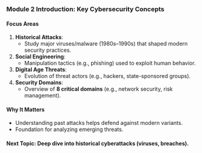 ### **Module 2 Introduction: Key Cybersecurity Concepts**  

#### **Focus Areas**  
1. **Historical Attacks**:  
   - Study major viruses/malware (1980s–1990s) that shaped modern security practices.  
2. **Social Engineering**:  
   - Manipulation tactics (e.g., phishing) used to exploit human behavior.  
3. **Digital Age Threats**:  
   - Evolution of threat actors (e.g., hackers, state-sponsored groups).  
4. **Security Domains**:  
   - Overview of **8 critical domains** (e.g., network security, risk management).  

#### **Why It Matters**  
- Understanding past attacks helps defend against modern variants.  
- Foundation for analyzing emerging threats.  

#### **Next Topic**: Deep dive into **historical cyberattacks** (viruses, breaches).  
